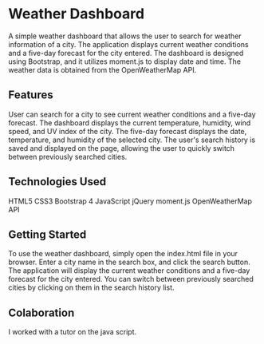 # Weather Dashboard

A simple weather dashboard that allows the user to search for weather information of a city. The application displays current weather conditions and a five-day forecast for the city entered. The dashboard is designed using Bootstrap, and it utilizes moment.js to display date and time. The weather data is obtained from the OpenWeatherMap API.

## Features

User can search for a city to see current weather conditions and a five-day forecast.
The dashboard displays the current temperature, humidity, wind speed, and UV index of the city.
The five-day forecast displays the date, temperature, and humidity of the selected city.
The user's search history is saved and displayed on the page, allowing the user to quickly switch between previously searched cities.

## Technologies Used

HTML5
CSS3
Bootstrap 4
JavaScript
jQuery
moment.js
OpenWeatherMap API

## Getting Started
To use the weather dashboard, simply open the index.html file in your browser. Enter a city name in the search box, and click the search button. The application will display the current weather conditions and a five-day forecast for the city entered. You can switch between previously searched cities by clicking on them in the search history list.

## Colaboration 
I worked with a tutor on the java script.
